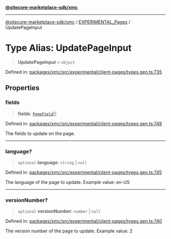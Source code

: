 [**@sitecore-marketplace-sdk/xmc**](../../../../README.md)

***

[@sitecore-marketplace-sdk/xmc](../../../../README.md) / [EXPERIMENTAL\_Pages](../README.md) / UpdatePageInput

# Type Alias: UpdatePageInput

> **UpdatePageInput** = `object`

Defined in: [packages/xmc/src/experimental/client-pages/types.gen.ts:735](https://github.com/Sitecore/marketplace-sdk/blob/main/packages/xmc/src/experimental/client-pages/types.gen.ts#L735)

## Properties

### fields

> **fields**: [`PageField`](PageField.md)[]

Defined in: [packages/xmc/src/experimental/client-pages/types.gen.ts:749](https://github.com/Sitecore/marketplace-sdk/blob/main/packages/xmc/src/experimental/client-pages/types.gen.ts#L749)

The fields to update on the page.

***

### language?

> `optional` **language**: `string` \| `null`

Defined in: [packages/xmc/src/experimental/client-pages/types.gen.ts:745](https://github.com/Sitecore/marketplace-sdk/blob/main/packages/xmc/src/experimental/client-pages/types.gen.ts#L745)

The language of the page to update.
Example value: en-US

***

### versionNumber?

> `optional` **versionNumber**: `number` \| `null`

Defined in: [packages/xmc/src/experimental/client-pages/types.gen.ts:740](https://github.com/Sitecore/marketplace-sdk/blob/main/packages/xmc/src/experimental/client-pages/types.gen.ts#L740)

The version number of the page to update.
Example value: 2
